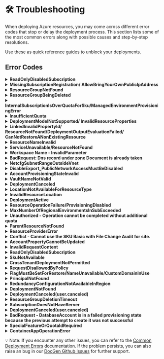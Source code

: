 # 🛠️ Troubleshooting
 
When deploying Azure resources, you may come across different error codes that stop or delay the deployment process. This section lists some of the most common errors along with possible causes and step-by-step resolutions.
 
Use these as quick reference guides to unblock your deployments.

## Error Codes

 <details>
<summary><b>ReadOnlyDisabledSubscription</b></summary>  
 
- Check if you have an active subscription before starting the deployment.
 
</details>

 <details>
  <summary><b>MissingSubscriptionRegistration/ AllowBringYourOwnPublicIpAddress</b></summary>
 
 
Enable `AllowBringYourOwnPublicIpAddress` Feature
 
Before deploying the resources, you may need to enable the **Bring Your Own Public IP Address** feature in Azure. This is required only once per subscription.
 
### Steps
 
1. **Run the following command to register the feature:**
 
   ```bash
   az feature register --namespace Microsoft.Network --name AllowBringYourOwnPublicIpAddress
   ```
 
2. **Wait for the registration to complete.**
    You can check the status using:
 
    ```bash
    az feature show --namespace Microsoft.Network --name AllowBringYourOwnPublicIpAddress --query properties.state
    ```
 
3. **The output should show:**
    "Registered"
 
4. **Once the feature is registered, refresh the provider:**
 
    ```bash
    az provider register --namespace Microsoft.Network
    ```
 
    💡 Note: Feature registration may take several minutes to complete. This needs to be done only once per Azure subscription.
 
  </details>
 
<details>
<summary><b>ResourceGroupNotFound</b></summary>
 
## Option 1
### Steps
 
1. Go to [Azure Portal](https:/portal.azure.com/#home).
 
2. Click on the **"Resource groups"** option available on the Azure portal home page.
![alt text](../docs/images/AzureHomePage.png)

3. In the Resource Groups search bar, search for the resource group you intend to target for deployment. If it exists, you can proceed with using it.
![alt text](../docs/images/resourcegroup1.png)

 ## Option 2
 
- This error can occur if you deploy the template using the same .env file - from a previous deployment.
- To avoid this issue, create a new environment before redeploying.
- You can use the following command to create a new environment:
 ```
 azd env new <env-name>
 ```
</details>
<details>
<summary><b>ResourceGroupBeingDeleted</b></summary>
 
To prevent this issue, please ensure that the resource group you are targeting for deployment is not currently being deleted. You can follow steps to verify resource group is being deleted or not.
### Steps:
1. Go to [Azure Portal](https://portal.azure.com/#home)
2. Go to resource group option and search for targeted resource group
3. If Targeted resource group is there and deletion for this is in progress, it means u cannot use this, you can create new or use any other resource group
 
</details>
 
<details>
<summary><b>InternalSubscriptionIsOverQuotaForSku/ManagedEnvironmentProvisioningError </b></summary>

Quotas are applied per resource group, subscriptions, accounts, and other scopes. For example, your subscription might be configured to limit the number of vCPUs for a region. If you attempt to deploy a virtual machine with more vCPUs than the permitted amount, you receive an error that the quota was exceeded. 
For PowerShell, use the `Get-AzVMUsage` cmdlet to find virtual machine quotas.
```ps
Get-AzVMUsage -Location "West US"
```
based on available quota you can deploy application otherwise, you can request for more quota
</details>
 
<details>
<summary><b>InsufficientQuota</b></summary>

- Check if you have sufficient quota available in your subscription before deployment.
- To verify, refer to the [quota_check](../docs/QuotaCheck.md) file for details.

</details>
 
<details>
<summary><b>DeploymentModelNotSupported/ InvalidResourceProperties</b></summary>
 
 -  The updated model may not be supported in the selected region. Please verify its availability in the [Azure AI Foundry models](https://learn.microsoft.com/en-us/azure/ai-foundry/openai/concepts/models?tabs=global-standard%2Cstandard-chat-completions) document.
 
</details>
 <details>
<summary><b>LinkedInvalidPropertyId/ ResourceNotFound/DeploymentOutputEvaluationFailed/ CanNotRestoreANonExistingResource </b></summary>
  
- Before using any resource ID, ensure it follows the correct format.
- Verify that the resource ID you are passing actually exists.
- Make sure there are no typos in the resource ID.
- Verify that the provisioning state of the existing resource is `Succeeded` by running the following command to avoid this error while deployment or restoring the resource.

    ```
    az resource show --ids <Resource ID> --query "properties.provisioningState"
    ```
- Sample Resource IDs format
    - Log Analytics Workspace Resource ID
    ```
    /subscriptions/{subscriptionId}/resourceGroups/{resourceGroupName}/providers/Microsoft.OperationalInsights/workspaces/{workspaceName}
    ```
    - Azure AI Foundry Project Resource ID
    ```
    /subscriptions/{subscriptionId}/resourceGroups/{resourceGroupName}/providers/Microsoft.MachineLearningServices/workspaces/{name}
    ```
- For more information refer [Resource Not Found errors solutions](https://learn.microsoft.com/en-us/azure/azure-resource-manager/troubleshooting/error-not-found?tabs=bicep)

</details>
 <details>
<summary><b>ResourceNameInvalid</b></summary>
 
- Ensure the resource name is within the allowed length and naming rules defined for that specific resource type, you can refer [Resource Naming Convention](https://learn.microsoft.com/en-us/azure/azure-resource-manager/management/resource-name-rules) document.

</details>
 <details>
<summary><b>ServiceUnavailable/ResourceNotFound</b></summary>
 
  - Regions are restricted to guarantee compatibility with paired regions and replica locations for data redundancy and failover scenarios based on articles [Azure regions list](https://learn.microsoft.com/en-us/azure/reliability/regions-list) and [Azure Database for MySQL Flexible Server - Azure Regions](https://learn.microsoft.com/azure/mysql/flexible-server/overview#azure-regions).

  - You can request more quota, refer [Quota Request](https://learn.microsoft.com/en-us/azure/cosmos-db/nosql/create-support-request-quota-increase) Documentation


</details>
 <details>
<summary><b>Workspace Name - InvalidParameter</b></summary>

 To avoid this errors in workspace ID follow below rules. 
1. Must start and end with an alphanumeric character (letter or number).
2. Allowed characters:
    `a–z`
    `0–9`
    `- (hyphen)`
3. Cannot start or end with a hyphen -.
4. No spaces, underscores (_), periods (.), or special characters.
5. Must be unique within the Azure region & subscription.
6. Length: 3–33 characters (for AML workspaces).
</details>
 <details>
<summary><b>BadRequest: Dns record under zone Document is already taken</b></summary>

This error can occur only when user hardcoding the CosmosDB Service name. To avoid this you can try few below suggestions.
- Verify resource names are globally unique.
- If you already created an account/resource with same name in another subscription or resource group, check and delete it before reusing the name.
- By default in this template we are using unique prefix with every resource/account name to avoid this kind for errors.
</details>
 <details>
<summary><b>NetcfgSubnetRangeOutsideVnet</b></summary>

- Ensure the subnet’s IP address range falls within the virtual network’s address space.
- Always validate that the subnet CIDR block is a subset of the VNet range.
- For Azure Bastion, the AzureBastionSubnet must be at least /27.
- Confirm that the AzureBastionSubnet is deployed inside the VNet.
</details>
 <details>
<summary><b>DisableExport_PublicNetworkAccessMustBeDisabled</b></summary>

- <b>Check container source:</b> Confirm whether the deployment is using a Docker image or Azure Container Registry (ACR).
- <b>Verify ACR configuration:</b> If ACR is included, review its settings to ensure they comply with Azure requirements.
- <b>Check export settings:</b> If export is disabled in ACR, make sure public network access is also disabled.
- <b>Dedeploy after fix:</b> Correct the configuration and redeploy. This will prevent the Conflict error during deployment.
- For more information refer [ACR Data Loss Prevention](https://learn.microsoft.com/en-us/azure/container-registry/data-loss-prevention) document. 
</details>
 <details>
<summary><b>AccountProvisioningStateInvalid</b></summary>

- The AccountProvisioningStateInvalid error occurs when you try to use resources while they are still in the Accepted provisioning state.
- This means the deployment has not yet fully completed.
- To avoid this error, wait until the provisioning state changes to Succeeded.
- Only use the resources once the deployment is fully completed.
</details>
 <details>
<summary><b>VaultNameNotValid</b></summary>

 In this template Vault name will be unique everytime, but if you trying to hard code the name then please make sure below points.
 1. Check name length
    - Ensure the Key Vault name is between 3 and 24 characters.
 2. Validate allowed characters
    - The name can only contain letters (a–z, A–Z) and numbers (0–9).
    - Hyphens are allowed, but not at the beginning or end, and not consecutive (--).
3. Ensure proper start and end
    - The name must start with a letter.
    - The name must end with a letter or digit (not a hyphen).
4. Test with a new name
    - Example of a valid vault name:
        ✅ `cartersaikeyvault1`
        ✅ `securevaultdemo`
        ✅ `kv-project123`
</details>
 <details>
<summary><b>DeploymentCanceled</b></summary>

 There might be multiple reasons for this error you can follow below steps to troubleshoot.
 1. Check deployment history
    - Go to Azure Portal → Resource Group → Deployments.
    - Look at the detailed error message for the deployment that was canceled — this will show which resource failed and why.
 2. Identify the root cause
    - A DeploymentCanceled usually means:
        - A dependent resource failed to deploy.
        - A validation error occurred earlier.
        - A manual cancellation was triggered.
    - Expand the failed deployment logs for inner error messages.
3. Validate your template (ARM/Bicep)
    Run:
    ```
    az deployment group validate --resource-group <rg-name> --template-file main.bicep
    ```
4. Check resource limits/quotas
    - Ensure you have not exceeded quotas (vCPUs, IPs, storage accounts, etc.), which can silently cause cancellation.
5. Fix the failed dependency
    - If a specific resource shows BadRequest, Conflict, or ValidationError, resolve that first.
    - Re-run the deployment after fixing the root cause.
6. Retry deployment
    Once corrected, redeploy with:
    ```
    az deployment group create --resource-group <rg-name> --template-file main.bicep
    ```
Essentially: DeploymentCanceled itself is just a wrapper error — you need to check inner errors in the deployment logs to find the actual failure.
</details>
<details>
<summary><b>LocationNotAvailableForResourceType</b></summary>
 
- You may encounter a LocationNotAvailableForResourceType error if you set the secondary location to 'Australia Central' in the main.bicep file.
- This happens because 'Australia Central' is not a supported region for that resource type.
- Always refer to the README file or Azure documentation to check the list of supported regions.
- Update the deployment with a valid supported region to resolve the issue.
 
</details>
 
<details>
<summary><b>InvalidResourceLocation</b></summary>  
 
- You may encounter an InvalidResourceLocation error if you change the region for Cosmos DB or the Storage Account (secondary location) multiple times in the main.bicep file and redeploy.
- Azure resources like Cosmos DB and Storage Accounts do not support changing regions after deployment.
- If you need to change the region again, first delete the existing deployment.
- Then redeploy the resources with the updated region configuration.
 
</details>
 
<details>
 
<summary><b>DeploymentActive</b></summary>

- This issue occurs when a deployment is already in progress and another deployment is triggered in the same resource group, causing a DeploymentActive error.
- Cancel the ongoing deployment before starting a new one.
- Do not initiate a new deployment in the same resource group until the previous one is completed.
</details>

<details>
<summary><b>ResourceOperationFailure/ProvisioningDisabled</b></summary>
 
  - This error occurs when provisioning of a resource is restricted in the selected region.
    It usually happens because the service is not available in that region or provisioning has been temporarily disabled.  
 
  - Regions are restricted to guarantee compatibility with paired regions and replica locations for data redundancy and failover scenarios based on articles [Azure regions list](https://learn.microsoft.com/en-us/azure/reliability/regions-list) and [Azure Database for MySQL Flexible Server - Azure Regions](https://learn.microsoft.com/azure/mysql/flexible-server/overview#azure-regions).
   
- If you need to use the same region, you can request a quota or provisioning exception.  
  Refer [Quota Request](https://docs.microsoft.com/en-us/azure/sql-database/quota-increase-request) for more details.
 
</details>

<details>
<summary><b>MaxNumberOfRegionalEnvironmentsInSubExceeded</b></summary>
 
- This error occurs when you try to create more than the allowed number of **Azure Container App Environments (ACA Environments)** in the same region for a subscription.  
- For example, in **Sweden Central**, only **1 Container App Environment** is allowed per subscription.  
 
The subscription 'xxxx-xxxx' cannot have more than 1 Container App Environments in Sweden Central.
 
- To fix this, you can:
  - Deploy the Container App Environment in a **different region**, OR  
  - Request a quota increase via Azure Support → [Quota Increase Request](https://go.microsoft.com/fwlink/?linkid=2208872)  
 
</details>

<details>
<summary><b>Unauthorized - Operation cannot be completed without additional quota</b> </summary>

- You can check your quota usage using `az vm list-usage`.
    
    ```
    az vm list-usage --location "<Location>" -o table
    ```
- To Request more quota refer [VM Quota Request](https://techcommunity.microsoft.com/blog/startupsatmicrosoftblog/how-to-increase-quota-for-specific-types-of-azure-virtual-machines/3792394).

</details>

<details><summary><b>ParentResourceNotFound</b></summary>

- You can refer to the [Parent Resource Not found](https://learn.microsoft.com/en-us/azure/azure-resource-manager/troubleshooting/error-parent-resource?tabs=bicep) documentation if you encounter this error.

</details>

<details><summary><b>ResourceProviderError</b></summary>

- This error occurs when the resource provider is not registered in your subscription. 
- To register it, refer to [Register Resource Provider](https://learn.microsoft.com/en-us/azure/azure-resource-manager/troubleshooting/error-register-resource-provider?tabs=azure-cli) documentation.

</details>

<details><summary><b>Conflict - Cannot use the SKU Basic with File Change Audit for site.</b></summary>

- This error happens because File Change Audit logs aren’t supported on Basic SKU App Service Plans.

- Upgrading to Premium/Isolated SKU (supports File Change Audit), or

- Disabling File Change Audit in Diagnostic Settings if you must stay on Basic.
- Always cross-check the [supported log types](https://aka.ms/supported-log-types)
 before adding diagnostic logs to your Bicep templates.

</details>

<details>
 
<summary><b>AccountPropertyCannotBeUpdated</b></summary>
 
- The property **`isHnsEnabled`** (Hierarchical Namespace for Data Lake Gen2) is **read-only** and can only be set during **storage account creation**.  
- Once a storage account is created, this property **cannot be updated**.  
- Trying to update it via ARM template, Bicep, CLI, or Portal will fail.
 
- **Resolution**  
- Create a **new storage account** with `isHnsEnabled=true` if you require hierarchical namespace.  
- Migration may be needed if you already have data.  
- Refer to [Storage Account Update Restrictions](https://aka.ms/storageaccountupdate) for more details.  
 
</details>

<details><summary><b>InvalidRequestContent</b></summary>

- 	The deployment values either include values that aren't recognized, or required values are missing. Confirm the values for your resource type.
- You can refer [Invalid Request Content error](https://learn.microsoft.com/en-us/azure/azure-resource-manager/troubleshooting/common-deployment-errors#:~:text=InvalidRequestContent,Template%20reference) documentation.

</details>

<details><summary><b>ReadOnlyDisabledSubscription</b></summary>

- Depending on the type of the Azure Subscription, the expiration date might have been reached.

- You have to activate the Azure Subscription before creating any Azure resource.
- You can refer [Reactivate a disabled Azure subscription](https://learn.microsoft.com/en-us/azure/cost-management-billing/manage/subscription-disabled) Documentation.

</details>


<details><summary><b>SkuNotAvailable</b></summary>

- You receive this error in the following scenarios:
    - When the resource SKU you've selected, such as VM size, isn't available for a location or zone.
    - If you're deploying an Azure Spot VM or Spot scale set instance, and there isn't any capacity for Azure Spot in this location. For more information, see Spot error messages.
</details>

<details><summary><b>CrossTenantDeploymentNotPermitted</b></summary>

- Check tenant match: Ensure your deployment identity (user/SP) and the target resource group are in the same tenant.
    ```
    az account show
    az group show --name <RG_NAME>
    ```

- Verify pipeline/service principal: If using CI/CD, confirm the service principal belongs to the same tenant and has permissions on the resource group.

- Avoid cross-tenant references: Make sure your Bicep doesn’t reference subscriptions, resource groups, or resources in another tenant.

- Test minimal deployment: Deploy a simple resource to the same resource group to confirm identity and tenant are correct.

- Guest/external accounts: Avoid using guest users from other tenants; use native accounts or SPs in the tenant.

</details>

<details><summary><b>RequestDisallowedByPolicy </b></summary>

- This typically indicates that an Azure Policy is preventing the requested action due to policy restrictions in your subscription.

- For more details and guidance on resolving this issue, please refer to the official Microsoft documentation: [RequestDisallowedByPolicy](https://learn.microsoft.com/en-us/troubleshoot/azure/azure-kubernetes/create-upgrade-delete/error-code-requestdisallowedbypolicy)

</details>

<details>
<summary><b>FlagMustBeSetForRestore/NameUnavailable/CustomDomainInUse</b></summary>

- This error occurs when you try to deploy a Cognitive Services resource that was **soft-deleted** earlier.  
- Azure requires you to explicitly set the **`restore` flag** to `true` if you want to recover the soft-deleted resource.  
- If you don’t want to restore the resource, you must **purge the deleted resource** first before redeploying.
Example causes:
- Trying to redeploy a Cognitive Services account with the same name as a previously deleted one.  
- The deleted resource still exists in a **soft-delete retention state**.  
**How to fix:**
1. If you want to restore → add `"restore": true` in your template properties.  
2. If you want a fresh deployment → purge the resource using:  
   ```bash
   az cognitiveservices account purge \
     --name <resource-name> \
     --resource-group <resource-group> \
     --location <location>
    ```
For more details, refer to [Soft delete and resource restore](https://learn.microsoft.com/en-us/azure/azure-resource-manager/management/delete-resource-group?tabs=azure-powershell).
</details>

<details>
<summary><b>PrincipalNotFound</b></summary>

- This error occurs when the **principal ID** (Service Principal, User, or Group) specified in a role assignment or deployment does not exist in the Azure Active Directory tenant.  
- It can also happen due to **replication delays** right after creating a new principal.  
**Example causes:**
- The specified **Object ID** is invalid or belongs to another tenant.  
- The principal was recently created but Azure AD has not yet replicated it.  
- Attempting to assign a role to a non-existing or deleted Service Principal/User/Group.  
**How to fix:**
1. Verify that the **principal ID is correct** and exists in the same directory/tenant.  
   ```bash
   az ad sp show --id <object-id>
    ```
2. If the principal was just created, wait a few minutes and retry.
3. Explicitly set the principalType property (ServicePrincipal, User, or Group) in your ARM/Bicep template to avoid replication delays.
4. If the principal does not exist, create it again before assigning roles.
For more details, see [Azure PrincipalType documentation](https://learn.microsoft.com/en-us/azure/role-based-access-control/troubleshooting?tabs=bicep)
</details>
<details>
<summary><b>RedundancyConfigurationNotAvailableInRegion</b></summary>

- This issue happens when you try to create a **Storage Account** with a redundancy configuration (e.g., `Standard_GRS`) that is **not supported in the selected Azure region**.
- Example: Creating a storage account with **GRS** in **italynorth** will fail with this error.
```bash
az storage account create -n mystorageacct123 -g myResourceGroup -l italynorth --sku Standard_GRS --kind StorageV2
```
- To check supported SKUs for your region:
```bash
az storage account list-skus -l italynorth -o table
```
Use a supported redundancy option (e.g., Standard_LRS) in the same region
Or deploy the Storage Account in a region that supports your chosen redundancy.
For more details, refer to [Azure Storage redundancy documentation](https://learn.microsoft.com/en-us/azure/storage/common/storage-redundancy?utm_source=chatgpt.com).
</details>

<details> <summary><b>DeploymentNotFound</b></summary>

- This issue occurs when the user deletes a previous deployment along with the resource group (RG), and then redeploys the same RG with the same environment name but in a different location.

- To avoid the DeploymentNotFound error, Do not change the location when redeploying a deleted RG, or Use new names for the RG and environment during redeployment.
</details>

<details><summary><b>DeploymentCanceled(user.canceled)</b></summary>

- Indicates the deployment was manually canceled by the user (Portal, CLI, or pipeline).

- Check deployment history and logs to confirm who/when it was canceled.

- If accidental, retry the deployment.

- For pipelines, ensure no automation or timeout is triggering cancellation.

- Use deployment locks or retry logic to prevent accidental cancellations.

</details>

<details><summary><b>ResourceGroupDeletionTimeout</b></summary>

- Some resources in the resource group may be stuck deleting or have dependencies; check RG resources and status.

- Ensure no resource locks or Azure Policies are blocking deletion.

- Retry deletion via CLI/PowerShell `(az group delete --name <RG_NAME> --yes --no-wait)`.

- Check Activity Log to identify failing resources; escalate to Azure Support if deletion is stuck.

</details>

<details>
<summary><b>SubscriptionDoesNotHaveServer</b></summary>
 
- This issue happens when you try to reference an **Azure SQL Server** (`Microsoft.Sql/servers`) that does not exist in the selected subscription.  
- It can occur if:  
  - The SQL server name is typed incorrectly.  
  - The SQL server was **deleted** but is still being referenced.  
  - You are working in the **wrong subscription context**.  
  - The server exists in a **different subscription/tenant** where you don’t have access.
 
**Reproduce:**  
1. Run an Azure CLI command with a non-existent server name:
```bash
   az sql db list --server sql-doesnotexist --resource-group myResourceGroup
```
 
  or
 
```bash
  az sql server show --name sql-caqfrhxr4i3hyj --resource-group myResourceGroup
 
```
   
Resolution:
 
Verify the SQL Server name exists in your subscription:
 
```bash
    az sql server list --output table
```
Make sure you are targeting the correct subscription:
 
```bash
    az account show
    az account set --subscription <subscription-id>
```
If the server was deleted, either restore it (if possible) or update references to use a valid existing server.
 
</details>


<details><summary><b>DeploymentCanceled(user.canceled)</b></summary>

- Indicates the deployment was manually canceled by the user (Portal, CLI, or pipeline).

- Check deployment history and logs to confirm who/when it was canceled.

- If accidental, retry the deployment.

- For pipelines, ensure no automation or timeout is triggering cancellation.

- Use deployment locks or retry logic to prevent accidental cancellations.

</details>

<details><summary><b>BadRequest - DatabaseAccount is in a failed provisioning state because the previous attempt to create it was not successful</b></summary>

- This error occurs when a user attempts to redeploy a resource that previously failed to provision.

- To resolve the issue, delete the failed deployment first, then start a new deployment.

- For guidance on deleting a resource from a Resource Group, refer to the following link: [Delete an Azure Cosmos DB account](https://learn.microsoft.com/en-us/azure/cosmos-db/nosql/manage-with-powershell#delete-account:~:text=%3A%24enableMultiMaster-,Delete%20an%20Azure%20Cosmos%20DB%20account,-This%20command%20deletes)

</details>

<details>

<summary><b>SpecialFeatureOrQuotaIdRequired</b></summary>

This error occurs when your subscription does not have access to certain Azure OpenAI models.  

**Example error message:**  
`SpecialFeatureOrQuotaIdRequired: The current subscription does not have access to this model 'Format:OpenAI,Name:o3,Version:2025-04-16'.`  

**Resolution:**  
To gain access, submit a request using the official form:  
👉 [Azure OpenAI Model Access Request](https://customervoice.microsoft.com/Pages/ResponsePage.aspx?id=v4j5cvGGr0GRqy180BHbR7en2Ais5pxKtso_Pz4b1_xUQ1VGQUEzRlBIMVU2UFlHSFpSNkpOR0paRSQlQCN0PWcu)  

You’ll need to use this form if you require access to the following restricted models:  
- gpt-5  
- o3  
- o3-pro  
- deep research  
- reasoning summary  
- gpt-image-1  

Once your request is approved, redeploy your resource.

</details>

<details>
<summary><b>ContainerAppOperationError</b></summary>
 
- The error is likely due to an improperly built container image. For resolution steps, refer to the [Azure Container Registry (ACR) – Build & Push Guide](./ACRBuildAndPushGuide.md)
 
</details>

💡 Note: If you encounter any other issues, you can refer to the [Common Deployment Errors](https://learn.microsoft.com/en-us/azure/azure-resource-manager/troubleshooting/common-deployment-errors) documentation.
If the problem persists, you can also raise an bug in our [DocGen Github Issues](https://github.com/microsoft/document-generation-solution-accelerator/issues) for further support.